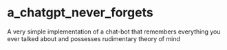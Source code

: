 # a_chatgpt_never_forgets
A very simple implementation of a chat-bot that remembers everything you ever talked about and possesses rudimentary theory of mind
